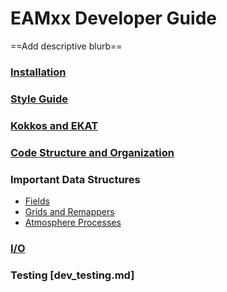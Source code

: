 # EAMxx Developer Guide

==Add descriptive blurb==

### [Installation](../common/installation.md)
### [Style Guide](style_guide.md)
### [Kokkos and EKAT](kokkos_ekat.md)
### [Code Structure and Organization](code_structure.md)
### Important Data Structures
  * [Fields](field.md)
  * [Grids and Remappers](grid.md)
  * [Atmosphere Processes](processes.md)
### [I/O](io.md)
### Testing [dev_testing.md]
